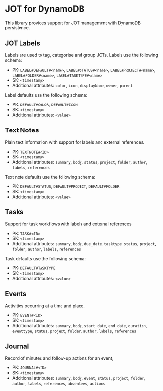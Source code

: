 # JOT for DynamoDB

This library provides support for JOT management with DynamoDB persistence.

## JOT Labels

Labels are used to tag, categorise and group JOTs. Labels use the following
schema:

* PK: `LABEL#DEFAULT#<name>`, `LABEL#STATUS#<name>`, `LABEL#PROJECT#<name>`, `LABEL#FOLDER#<name>`, `LABEL#TASKTYPE#<name>`
* SK: `<timestamp>`
* Additional attributes: `color`, `icon`, `displayName`, `owner`, `parent`

Label defaults use the following schema:

* PK: `DEFAULT#COLOR`, `DEFAULT#ICON`
* SK: `<timestamp>`
* Additional attributes: `<value>`


## Text Notes

Plain text information with support for labels and external references.

* PK: `TEXTNOTE#<ID>`
* SK: `<timestamp>`
* Additional attributes: `summary`, `body`, `status`, `project`, `folder`, `author`, `labels`, `references`

Text note defaults use the following schema:

* PK: `DEFAULT#STATUS`, `DEFAULT#PROJECT`, `DEFAULT#FOLDER`
* SK: `<timestamp>`
* Additional attributes: `<value>`


## Tasks

Support for task workflows with labels and external references

* PK: `TASK#<ID>`
* SK: `<timestamp>`
* Additional attributes: `summary`, `body`, `due_date`, `tasktype`, `status`, `project`, `folder`, `author`, 
    `labels`, `references`

Task defaults use the following schema:

* PK: `DEFAULT#TASKTYPE`
* SK: `<timestamp>`
* Additional attributes: `<value>`

## Events

Activities occurring at a time and place.

* PK: `EVENT#<ID>`
* SK: `<timestamp>`
* Additional attributes: `summary`, `body`, `start_date`, `end_date`, `duration`, `eventtype`, `status`, `project`,
  `folder`, `author`, `labels`, `references`


## Journal

Record of minutes and follow-up actions for an event,

* PK: `JOURNAL#<ID>`
* SK: `<timestamp>`
* Additional attributes: `summary`, `body`, `event`, `status`, `project`,
  `folder`, `author`, `labels`, `references`, `absentees`, `actions`